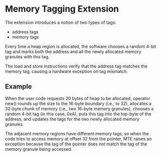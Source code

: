 # Memory Tagging Extension

The extension introduces a notion of two types of tags:

* address tags
* memory tags

Every time a heap region is allocated, the software chooses a
random 4-bit tag and marks both the address and all the newly
allocated memory granules with this tag.

The load and store instructions verify that the address tag
matches the memory tag, causing a hardware exception on tag
mismatch.


## Example

When the user code requests 20 bytes of heap to be allocated,
operator new() rounds up the size to the 16-byte boundary
(i.e., to 32), allocates a 32-byte chunk of memory (i.e.,
two 16-byte memory granules), chooses a random 4-bit tag
(in this case, 0xA), puts this tag into the top-byte of the
address, and updates the tags for the two newly allocated
memory granules.

The adjacent memory regions have different memory tags, so
when the code tries to access memory at offset 32 from the
pointer, MTE raises an exception because the tag of the pointer
does not match the tag of the memory granule being accessed.